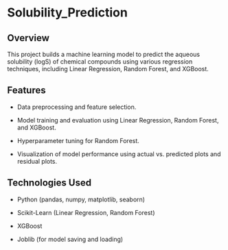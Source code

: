 # Solubility_Prediction
## Overview

This project builds a machine learning model to predict the aqueous solubility (logS) of chemical compounds using various regression techniques, including Linear Regression, Random Forest, and XGBoost.

## Features

- Data preprocessing and feature selection.

- Model training and evaluation using Linear Regression, Random Forest, and XGBoost.

- Hyperparameter tuning for Random Forest.

- Visualization of model performance using actual vs. predicted plots and residual plots.

## Technologies Used

- Python (pandas, numpy, matplotlib, seaborn)

- Scikit-Learn (Linear Regression, Random Forest)

- XGBoost

- Joblib (for model saving and loading)
